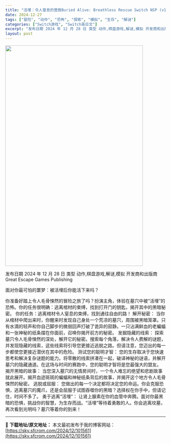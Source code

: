 ```yaml
---
title: "活埋：令人窒息的营救Buried Alive: Breathless Rescue Switch NSP (v1.0.0)英文"
date: 2024-12-27
tags: ["冒险", "动作", "恐怖", "探索", "模拟", "生存", "解谜"]
categories: ["Switch游戏", "Switch英日文"]
excerpt: "发布日期 2024 年 12 月 28 日 类型 动作,棋盘游戏,解谜,模拟 开发商和出版商 Great Escape Games Publishing 面对你最可怕的噩梦：被活埋后你能活下来吗？ 你准备好踏上令人毛骨悚然的冒险之旅了吗？扮演主角，体验在墓穴中被“活埋”的恐怖。你的任务很明确：逃离棺&hellip;"
layout: post
---
```


<img class="aligncenter size-full wp-image-101562" src="https://sky.sfcrom.com/wp-content/uploads/2024/12/2024122703205184.webp" alt="" width="432" height="692" />

发布日期 2024 年 12 月 28 日
类型 动作,棋盘游戏,解谜,模拟
开发商和出版商 Great Escape Games Publishing

面对你最可怕的噩梦：被活埋后你能活下来吗？

你准备好踏上令人毛骨悚然的冒险之旅了吗？扮演主角，体验在墓穴中被“活埋”的恐怖。你的任务很明确：逃离棺材的束缚，找到打开门的钥匙，揭开其中的黑暗秘密。
你的任务：逃离棺材令人窒息的束缚，找到通往自由的路！
解开秘密：
当你从棺材中爬出来时，你醒来时发现自己身处一个荒凉的墓穴，周围被黑暗笼罩。只有水滴的轻声和你自己脚步的微弱回声打破了诡异的寂静。一只沾满鲜血的老蝙蝠和一张神秘的纸条摆在你面前，召唤你揭开前方的秘密。
发掘隐藏的线索：
探索墓穴令人毛骨悚然的深处，解开它的秘密。搜索每个角落，解决令人费解的谜题，并发现隐藏的线索，这些线索将引导您更接近逃脱之路。但请注意，您迈出的每一步都使您更接近潜伏在其中的危险。
测试您的聪明才智：
您的生存取决于您快速思考和解决复杂谜题的能力。将零散的线索拼凑在一起，破译神秘的谜语，并解开墓穴的隐藏通道。在这场与时间的赛跑中，您的聪明才智将是您最强大的盟友。
揭开黑暗的故事：
当您深入墓穴的无情房间时，一个令人难忘的绝望和悲剧故事就此展开。揭开血迹斑斑的蝙蝠和神秘纸条背后的故事，并揭开这个地方令人毛骨悚然的秘密。
逃脱或屈服：
您做出的每一个决定都将决定您的命运。你会克服恐惧，逃离墓穴的魔爪，还是会屈服于试图吞噬你的黑暗？选择权在你手中，但请记住，时间不多了。
勇于逃离“活埋”：
让肾上腺素在你的血管中奔腾。面对你最黑暗的恐惧，挑战你的智慧，为生存而战。“活埋”等待着勇敢的人。你会逃离坟墓，再次看到光明吗？墓穴等着你的到来！

---
📖 **下载地址/原文地址：** 本文最初发布于我的博客网站：[https://sky.sfcrom.com/2024/12/101561](https://sky.sfcrom.com/2024/12/101561)
